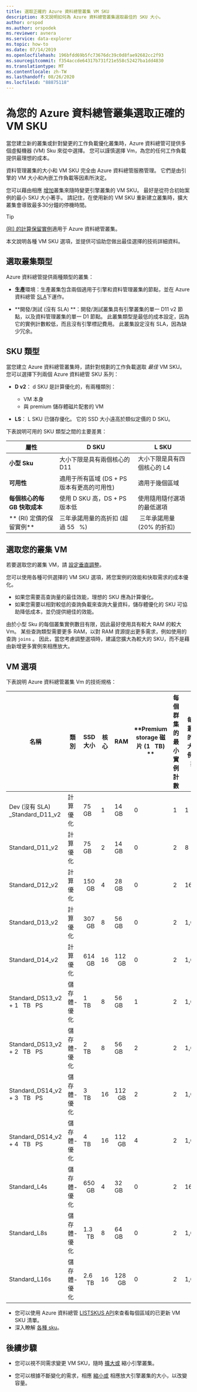 ```yaml
---
title: 選取正確的 Azure 資料總管叢集 VM SKU
description: 本文說明如何為 Azure 資料總管叢集選取最佳的 SKU 大小。
author: orspod
ms.author: orspodek
ms.reviewer: avnera
ms.service: data-explorer
ms.topic: how-to
ms.date: 07/14/2019
ms.openlocfilehash: 196bfdd69b5fc73676dc39c0d8fae92682cc2f93
ms.sourcegitcommit: f354accde64317b731f21e558c52427ba1dd4830
ms.translationtype: MT
ms.contentlocale: zh-TW
ms.lasthandoff: 08/26/2020
ms.locfileid: "88875118"
---
```

# <a name="select-the-correct-vm-sku-for-your-azure-data-explorer-cluster"></a>為您的 Azure 資料總管叢集選取正確的 VM SKU 

當您建立新的叢集或針對變更的工作負載優化叢集時，Azure 資料總管可提供多個虛擬機器 (VM) Sku 來從中選擇。 您可以謹慎選擇 Vm，為您的任何工作負載提供最理想的成本。 

資料管理叢集的大小和 VM SKU 完全由 Azure 資料總管服務管理。 它們是由引擎的 VM 大小和內嵌工作負載等因素所決定。 

您可以藉由相應 [增加](manage-cluster-vertical-scaling.md)叢集來隨時變更引擎叢集的 VM SKU。 最好是從符合初始案例的最小 SKU 大小著手。 請記住，在使用新的 VM SKU 重新建立叢集時，擴大叢集會導致最多30分鐘的停機時間。

> [!TIP]
> [ (RI) 的計算保留實例](https://docs.microsoft.com/azure/virtual-machines/windows/prepay-reserved-vm-instances)適用于 Azure 資料總管叢集。  

本文說明各種 VM SKU 選項，並提供可協助您做出最佳選擇的技術詳細資料。

## <a name="select-a-cluster-type"></a>選取叢集類型

Azure 資料總管提供兩種類型的叢集：

* **生產**環境：生產叢集包含兩個適用于引擎和資料管理叢集的節點，並在 Azure 資料總管 [SLA](https://azure.microsoft.com/support/legal/sla/data-explorer/v1_0/)下運作。

* **開發/測試 (沒有 SLA) **：開發/測試叢集具有引擎叢集的單一 D11 v2 節點，以及資料管理叢集的單一 D1 節點。 此叢集類型是最低的成本設定，因為它的實例計數較低，而且沒有引擎標記費用。 此叢集設定沒有 SLA，因為缺少冗余。

## <a name="sku-types"></a>SKU 類型

當您建立 Azure 資料總管叢集時，請針對規劃的工作負載選取 *最佳* VM SKU。 您可以選擇下列兩個 Azure 資料總管 SKU 系列：

* **D v2**： d SKU 是計算優化的，有兩種類別：
    * VM 本身
    * 與 premium 儲存體磁片配套的 VM

* **LS**： L SKU 已儲存優化。 它的 SSD 大小遠高於類似定價的 D SKU。

下表說明可用的 SKU 類型之間的主要差異：
 
| 屬性 | D SKU | L SKU |
|---|---|---
|**小型 Sku**|大小下限是具有兩個核心的 D11|大小下限是具有四個核心的 L4 |
|**可用性**|適用于所有區域 (DS + PS 版本有更高的可用性) |適用于幾個區域 |
|**每個核心的每 GB 快取成本 &nbsp;**|使用 D SKU 高，DS + PS 版本低|使用隨用隨付選項的最低選項 |
|** (RI) 定價的保留實例**|三年承諾用量的高折扣 (超過 55 &nbsp; %) |&nbsp;三年承諾用量 (20% 的折扣)  |  

## <a name="select-your-cluster-vm"></a>選取您的叢集 VM 

若要選取您的叢集 VM，請 [設定垂直調整](manage-cluster-vertical-scaling.md#configure-vertical-scaling)。 

您可以使用各種可供選擇的 VM SKU 選項，將您案例的效能和快取需求的成本優化。 
* 如果您需要高查詢量的最佳效能，理想的 SKU 應為計算優化。 
* 如果您需要以相對較低的查詢負載來查詢大量資料，儲存體優化的 SKU 可協助降低成本，並仍提供絕佳的效能。

由於小型 Sku 的每個叢集實例數目有限，因此最好使用具有較大 RAM 的較大 Vm。 某些查詢類型需要更多 RAM，以對 RAM 資源提出更多需求，例如使用的查詢 `joins` 。 因此，當您考慮調整選項時，建議您擴大為較大的 SKU，而不是藉由新增更多實例來相應放大。

## <a name="vm-options"></a>VM 選項

下表說明 Azure 資料總管叢集 Vm 的技術規格：

|**名稱**| **類別** | **SSD 大小** | **核心** | **RAM** | **Premium storage 磁片 (1 &nbsp; TB) **| **每個群集的最小實例計數** | **每個叢集的最大實例計數**
|---|---|---|---|---|---|---|---
|Dev (沒有 SLA) _Standard_D11_v2| 計算優化 | 75 &nbsp; GB    | 1 | 14 &nbsp; GB | 0 | 1 | 1
|Standard_D11_v2| 計算優化 | 75 &nbsp; GB    | 2 | 14 &nbsp; GB | 0 | 2 | 8 
|Standard_D12_v2| 計算優化 | 150 &nbsp; GB   | 4 | 28 &nbsp; GB | 0 | 2 | 16
|Standard_D13_v2| 計算優化 | 307 &nbsp; GB   | 8 | 56 &nbsp; GB | 0 | 2 | 1,000
|Standard_D14_v2| 計算優化 | 614 &nbsp; GB   | 16| 112 &nbsp; GB | 0 | 2 | 1,000
|Standard_DS13_v2 + 1 &nbsp; TB &nbsp; PS| 儲存體-優化 | 1 &nbsp; TB | 8 | 56 &nbsp; GB | 1 | 2 | 1,000
|Standard_DS13_v2 + 2 &nbsp; TB &nbsp; PS| 儲存體-優化 | 2 &nbsp; TB | 8 | 56 &nbsp; GB | 2 | 2 | 1,000
|Standard_DS14_v2 + 3 &nbsp; TB &nbsp; PS| 儲存體-優化 | 3 &nbsp; TB | 16 | 112 &nbsp; GB | 2 | 2 | 1,000
|Standard_DS14_v2 + 4 &nbsp; TB &nbsp; PS| 儲存體-優化 | 4 &nbsp; TB | 16 | 112 &nbsp; GB | 4 | 2 | 1,000
|Standard_L4s| 儲存體-優化 | 650 &nbsp; GB | 4 | 32 &nbsp; GB | 0 | 2 | 16
|Standard_L8s| 儲存體-優化 | 1.3 &nbsp; TB | 8 | 64 &nbsp; GB | 0 | 2 | 1,000
|Standard_L16s| 儲存體-優化 | 2.6 &nbsp; TB | 16| 128 &nbsp; GB | 0 | 2 | 1,000

* 您可以使用 Azure 資料總管 [LISTSKUS API](/dotnet/api/microsoft.azure.management.kusto.clustersoperationsextensions.listskus?view=azure-dotnet)來查看每個區域的已更新 VM SKU 清單。 
* 深入瞭解 [各種 sku](/azure/virtual-machines/windows/sizes)。 

## <a name="next-steps"></a>後續步驟

* 您可以視不同需求變更 VM SKU，隨時 [擴大或](manage-cluster-vertical-scaling.md) 縮小引擎叢集。 

* 您可以根據不斷變化的需求，相應 [縮小或](manage-cluster-horizontal-scaling.md) 相應放大引擎叢集的大小，以改變容量。

